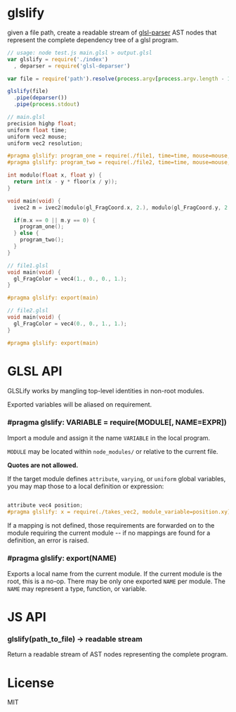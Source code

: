 # glslify

given a file path, create a readable stream of [glsl-parser](https://github.com/chrisdickinson/glsl-parser) AST nodes that represent the complete dependency tree of a glsl program.

```javascript
// usage: node test.js main.glsl > output.glsl
var glslify = require('./index')
  , deparser = require('glsl-deparser')

var file = require('path').resolve(process.argv[process.argv.length - 1])

glslify(file)
  .pipe(deparser())
  .pipe(process.stdout)
```

```c
// main.glsl
precision highp float;
uniform float time;
uniform vec2 mouse;
uniform vec2 resolution;

#pragma glslify: program_one = require(./file1, time=time, mouse=mouse, resolution=resolution)
#pragma glslify: program_two = require(./file2, time=time, mouse=mouse, resolution=resolution)

int modulo(float x, float y) {
  return int(x - y * floor(x / y));
}

void main(void) {
  ivec2 m = ivec2(modulo(gl_FragCoord.x, 2.), modulo(gl_FragCoord.y, 2.));

  if(m.x == 0 || m.y == 0) {
    program_one();
  } else { 
    program_two();
  }
}
```

```c
// file1.glsl
void main(void) {
  gl_FragColor = vec4(1., 0., 0., 1.);
}

#pragma glslify: export(main)
```

```c
// file2.glsl
void main(void) {
  gl_FragColor = vec4(0., 0., 1., 1.);
}

#pragma glslify: export(main)
```

# GLSL API

GLSLify works by mangling top-level identities in non-root modules.

Exported variables will be aliased on requirement.

### \#pragma glslify: VARIABLE = require(MODULE[, NAME=EXPR])

Import a module and assign it the name `VARIABLE` in the local program.

`MODULE` may be located within `node_modules/` or relative to the current file.

**Quotes are not allowed.**

If the target module defines `attribute`, `varying`, or `uniform` global variables,
you may map those to a local definition or expression:

```c

attribute vec4 position;
#pragma glslify: x = require(./takes_vec2, module_variable=position.xy)

```

If a mapping is not defined, those requirements are forwarded on to the module requiring
the current module -- if no mappings are found for a definition, an error is raised.

### \#pragma glslify: export(NAME)

Exports a local name from the current module. If the current module is the root, this is
a no-op. There may be only one exported `NAME` per module. The `NAME` may represent a
type, function, or variable.

# JS API

### glslify(path_to_file) -> readable stream

Return a readable stream of AST nodes representing the complete program.

# License

MIT
